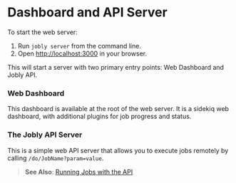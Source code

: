 # Dashboard and API Server

To start the web server:

1. Run `jobly server` from the command line.
2. Open [http://localhost:3000](http://localhost:3000) in your browser.

This will start a server with two primary entry points: Web Dashboard and Jobly API.

### Web Dashboard

This dashboard is available at the root of the web server. It is a sidekiq web dashboard, with additional plugins for job progress and status.

### The Jobly API Server

This is a simple web API server that allows you to execute jobs remotely by calling `/do/JobName?param=value`.

> <i class='fa fa-arrow-right'></i> **See Also**: [Running Jobs with the API](/usage/client-side/running-jobs-with-the-api.md)

